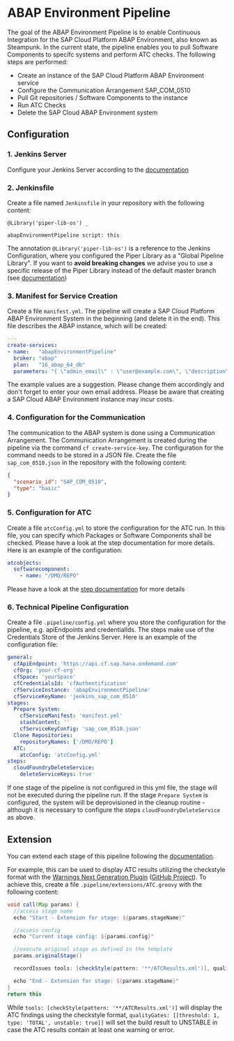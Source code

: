 # ABAP Environment Pipeline

The goal of the ABAP Environment Pipeline is to enable Continuous Integration for the SAP Cloud Platform ABAP Environment, also known as Steampunk.
In the current state, the pipeline enables you to pull Software Components to specifc systems and perform ATC checks. The following steps are performed:

* Create an instance of the SAP Cloud Platform ABAP Environment service
* Configure the Communication Arrangement SAP_COM_0510
* Pull Git repositories / Software Components to the instance
* Run ATC Checks
* Delete the SAP Cloud ABAP Environment system

## Configuration

### 1. Jenkins Server

Configure your Jenkins Server according to the [documentation](https://sap.github.io/jenkins-library/guidedtour/)

### 2. Jenkinsfile

Create a file named `Jenkinsfile` in your repository with the following content:

```
@Library('piper-lib-os') _

abapEnvironmentPipeline script: this
```

The annotation `@Library('piper-lib-os')` is a reference to the Jenkins Configuration, where you configured the Piper Library as a "Global Pipeline Library". If you want to **avoid breaking changes** we advise you to use a specific release of the Piper Library instead of the default master branch (see [documentation](https://sap.github.io/jenkins-library/customjenkins/#shared-library))

### 3. Manifest for Service Creation

Create a file `manifest.yml`. The pipeline will create a SAP Cloud Platform ABAP Environment System in the beginning (and delete it in the end). This file describes the ABAP instance, which will be created:

```yaml
---
create-services:
- name:   "abapEnvironmentPipeline"
  broker: "abap"
  plan:   "16_abap_64_db"
  parameters: "{ \"admin_email\" : \"user@example.com\", \"description\" : \"System for ABAP Pipeline\" }"
```

The example values are a suggestion. Please change them accordingly and don't forget to enter your own email address. Please be aware that creating a SAP Cloud ABAP Environment instance may incur costs.

### 4. Configuration for the Communication

The communication to the ABAP system is done using a Communication Arrangement. The Communication Arrangement is created during the pipeline via the command `cf create-service-key`. The configuration for the command needs to be stored in a JSON file. Create the file `sap_com_0510.json` in the repository with the following content:

```json
{
  "scenario_id": "SAP_COM_0510",
  "type": "basic"
}
```

### 5. Configuration for ATC

Create a file `atcConfig.yml` to store the configuration for the ATC run. In this file, you can specify which Packages or Software Components shall be checked. Please have a look at the step documentation for more details. Here is an example of the configuration:

```yml
atcobjects:
  softwarecomponent:
    - name: "/DMO/REPO"
```

Please have a look at the [step documentation](https://sap.github.io/jenkins-library/steps/abapEnvironmentRunATCCheck/) for more details

### 6. Technical Pipeline Configuration

Create a file `.pipeline/config.yml` where you store the configuration for the pipeline, e.g. apiEndpoints and credentialIds. The steps make use of the Credentials Store of the Jenkins Server. Here is an example of the configuration file:

```yml
general:
  cfApiEndpoint: 'https://api.cf.sap.hana.ondemand.com'
  cfOrg: 'your-cf-org'
  cfSpace: 'yourSpace'
  cfCredentialsId: 'cfAuthentification'
  cfServiceInstance: 'abapEnvironmentPipeline'
  cfServiceKeyName: 'jenkins_sap_com_0510'
stages:
  Prepare System:
    cfServiceManifest: 'manifest.yml'
    stashContent: ''
    cfServiceKeyConfig: 'sap_com_0510.json'
  Clone Repositories:
    repositoryNames: ['/DMO/REPO']
  ATC:
    atcConfig: 'atcConfig.yml'
steps:
  cloudFoundryDeleteService:
    deleteServiceKeys: true
```

If one stage of the pipeline is not configured in this yml file, the stage will not be executed during the pipeline run. If the stage `Prepare System` is configured, the system will be deprovisioned in the cleanup routine - although it is necessary to configure the steps `cloudFoundryDeleteService` as above.

## Extension

You can extend each stage of this pipeline following the [documentation](../../extensibility.md).

For example, this can be used to display ATC results utilizing the checkstyle format with the [Warnings Next Generation Plugin](https://www.jenkins.io/doc/pipeline/steps/warnings-ng/#warnings-next-generation-plugin) ([GitHub Project](https://github.com/jenkinsci/warnings-ng-plugin)).
To achieve this, create a file `.pipeline/extensions/ATC.groovy` with the following content:

```groovy
void call(Map params) {
  //access stage name
  echo "Start - Extension for stage: ${params.stageName}"

  //access config
  echo "Current stage config: ${params.config}"

  //execute original stage as defined in the template
  params.originalStage()

  recordIssues tools: [checkStyle(pattern: '**/ATCResults.xml')], qualityGates: [[threshold: 1, type: 'TOTAL', unstable: true]]

  echo "End - Extension for stage: ${params.stageName}"
}
return this
```

While `tools: [checkStyle(pattern: '**/ATCResults.xml')]` will display the ATC findings using the checkstyle format, `qualityGates: [[threshold: 1, type: 'TOTAL', unstable: true]]` will set the build result to UNSTABLE in case the ATC results contain at least one warning or error.
